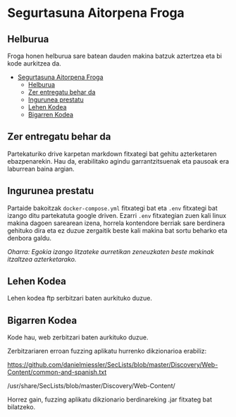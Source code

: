 # Segurtasuna Aitorpena Froga

## Helburua

Froga honen helburua sare batean dauden makina batzuk aztertzea eta bi kode aurkitzea da.

- [Segurtasuna Aitorpena Froga](#segurtasuna-aitorpena-froga)
  - [Helburua](#helburua)
  - [Zer entregatu behar da](#zer-entregatu-behar-da)
  - [Ingurunea prestatu](#ingurunea-prestatu)
  - [Lehen Kodea](#lehen-kodea)
  - [Bigarren Kodea](#bigarren-kodea)

## Zer entregatu behar da

Partekaturiko drive karpetan markdown fitxategi bat gehitu azterketaren ebazpenarekin. Hau da, erabilitako agindu garrantzitsuenak eta pausoak era laburrean baina argian.

## Ingurunea prestatu

Partaide bakoitzak `docker-compose.yml` fitxategi bat eta `.env` fitxategi bat izango ditu partekatuta google driven. Ezarri `.env` fitxategian zuen kali linux makina dagoen sarearean izena, horrela kontendore berriak sare berdinera gehituko dira eta ez duzue zergaitik beste kali makina bat sortu beharko eta denbora galdu. 

*Oharra: Egokia izango litzateke aurretikan zeneuzkaten beste makinak itzaltzea azterketarako.*

## Lehen Kodea

Lehen kodea ftp serbitzari baten aurkituko duzue.

## Bigarren Kodea

Kode hau, web zerbitzari baten aurkituko duzue. 

Zerbitzariaren erroan fuzzing aplikatu hurrenko dikzionarioa erabiliz:

https://github.com/danielmiessler/SecLists/blob/master/Discovery/Web-Content/common-and-spanish.txt

/usr/share/SecLists/blob/master/Discovery/Web-Content/

Horrez gain, fuzzing aplikatu dikzionario berdinareking .jar fitxateg bat bilatzeko.